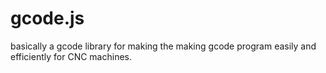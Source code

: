 # gcode.js
basically a gcode library for making the making gcode program easily and efficiently for CNC machines. 

